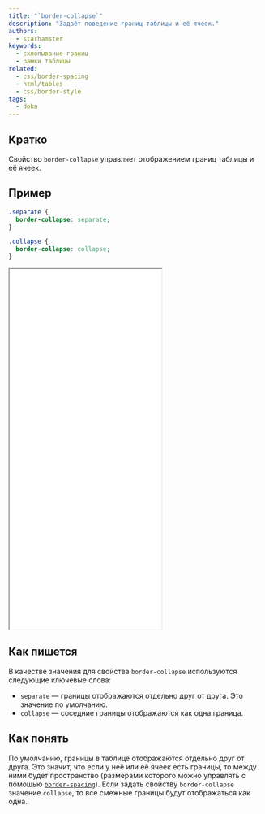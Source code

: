 ```yaml
---
title: "`border-collapse`"
description: "Задаёт поведение границ таблицы и её ячеек."
authors:
  - starhamster
keywords:
  - схлопывание границ
  - рамки таблицы
related:
  - css/border-spacing
  - html/tables
  - css/border-style
tags:
  - doka
---
```


## Кратко

Свойство `border-collapse` управляет отображением границ таблицы и её ячеек.

## Пример

```css
.separate {
  border-collapse: separate;
}

.collapse {
  border-collapse: collapse;
}
```

<iframe title="Сравнение значений свойства border-collapse" src="demos/all/" height="710"></iframe>

## Как пишется

В качестве значения для свойства `border-collapse` используются следующие ключевые слова:

- `separate` — границы отображаются отдельно друг от друга. Это значение по умолчанию.
- `collapse` — соседние границы отображаются как одна граница.

## Как понять

По умолчанию, границы в таблице отображаются отдельно друг от друга. Это значит, что если у неё или её ячеек есть границы, то между ними будет пространство (размерами которого можно управлять с помощью [`border-spacing`](/css/border-spacing/)). Если задать свойству `border-collapse` значение `collapse`, то все смежные границы будут отображаться как одна.
